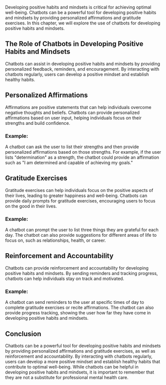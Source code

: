 

Developing positive habits and mindsets is critical for achieving optimal well-being. Chatbots can be a powerful tool for developing positive habits and mindsets by providing personalized affirmations and gratitude exercises. In this chapter, we will explore the use of chatbots for developing positive habits and mindsets.

The Role of Chatbots in Developing Positive Habits and Mindsets
---------------------------------------------------------------

Chatbots can assist in developing positive habits and mindsets by providing personalized feedback, reminders, and encouragement. By interacting with chatbots regularly, users can develop a positive mindset and establish healthy habits.

Personalized Affirmations
-------------------------

Affirmations are positive statements that can help individuals overcome negative thoughts and beliefs. Chatbots can provide personalized affirmations based on user input, helping individuals focus on their strengths and build confidence.

### Example:

A chatbot can ask the user to list their strengths and then provide personalized affirmations based on those strengths. For example, if the user lists "determination" as a strength, the chatbot could provide an affirmation such as "I am determined and capable of achieving my goals."

Gratitude Exercises
-------------------

Gratitude exercises can help individuals focus on the positive aspects of their lives, leading to greater happiness and well-being. Chatbots can provide daily prompts for gratitude exercises, encouraging users to focus on the good in their lives.

### Example:

A chatbot can prompt the user to list three things they are grateful for each day. The chatbot can also provide suggestions for different areas of life to focus on, such as relationships, health, or career.

Reinforcement and Accountability
--------------------------------

Chatbots can provide reinforcement and accountability for developing positive habits and mindsets. By sending reminders and tracking progress, chatbots can help individuals stay on track and motivated.

### Example:

A chatbot can send reminders to the user at specific times of day to complete gratitude exercises or recite affirmations. The chatbot can also provide progress tracking, showing the user how far they have come in developing positive habits and mindsets.

Conclusion
----------

Chatbots can be a powerful tool for developing positive habits and mindsets by providing personalized affirmations and gratitude exercises, as well as reinforcement and accountability. By interacting with chatbots regularly, users can develop a more positive mindset and establish healthy habits that contribute to optimal well-being. While chatbots can be helpful in developing positive habits and mindsets, it is important to remember that they are not a substitute for professional mental health care.


